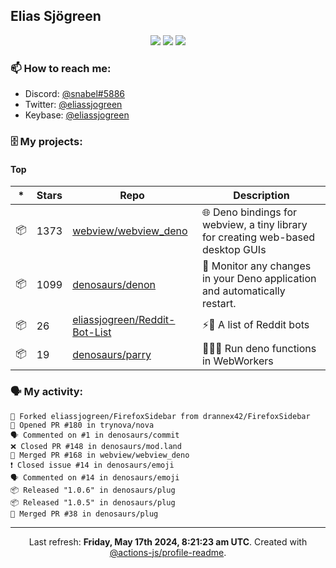 ## Elias Sjögreen

<p align="center">
  <img src="https://img.shields.io/badge/🎂-dec. 2003-success" />
  <img src="https://img.shields.io/badge/🌎-Stockholm-informational" />
  <img src="https://img.shields.io/badge/👦-He/Him-informational" />
</p>

### 📫 How to reach me:

- Discord: [@snabel#5886](https://discord.com/users/267978757799673866)
- Twitter: [@eliassjogreen](https://twitter.com/eliassjogreen)
- Keybase: [@eliassjogreen](https://keybase.io/eliassjogreen)

### 🗄 My projects:

#### Top
|*|Stars|Repo|Description|
|---|---|---|---|
| 📦 | 1373 | [webview/webview_deno](https://github.com/webview/webview_deno) | 🌐 Deno bindings for webview, a tiny library for creating web-based desktop GUIs |
| 📦 | 1099 | [denosaurs/denon](https://github.com/denosaurs/denon) | 👀 Monitor any changes in your Deno application and automatically restart. |
| 📦 | 26 | [eliassjogreen/Reddit-Bot-List](https://github.com/eliassjogreen/Reddit-Bot-List) | ⚡️🤖 A list of Reddit bots |
| 📦 | 19 | [denosaurs/parry](https://github.com/denosaurs/parry) | 👷🏽‍♂️ Run deno functions in WebWorkers |

### 🗣 My activity:

```
🍴 Forked eliassjogreen/FirefoxSidebar from drannex42/FirefoxSidebar
💪 Opened PR #180 in trynova/nova
🗣 Commented on #1 in denosaurs/commit
❌ Closed PR #148 in denosaurs/mod.land
🎉 Merged PR #168 in webview/webview_deno
❗️ Closed issue #14 in denosaurs/emoji
🗣 Commented on #14 in denosaurs/emoji
📦 Released "1.0.6" in denosaurs/plug
📦 Released "1.0.5" in denosaurs/plug
🎉 Merged PR #38 in denosaurs/plug
```

------------
<p align="center">Last refresh: <b>Friday, May 17th 2024, 8:21:23 am UTC</b>. Created with <a href=https://github.com/marketplace/actions/profile-readme>@actions-js/profile-readme</a>.</p>

